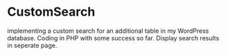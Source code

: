 CustomSearch
============
implementing a custom search for an additional table in my WordPress database. Coding in PHP with some success so far. Display search results in seperate page.
